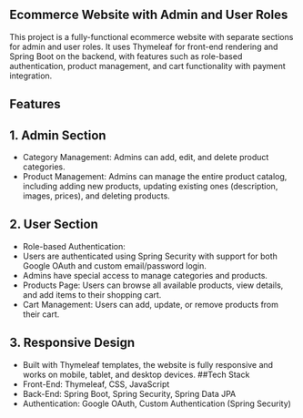 
## Ecommerce Website with Admin and User Roles
This project is a fully-functional ecommerce website with separate sections for admin and user roles. It uses Thymeleaf for front-end rendering and Spring Boot on the backend, with features such as role-based authentication, product management, and cart functionality with payment integration.

## Features
## 1. Admin Section
- Category Management: Admins can add, edit, and delete product categories.
- Product Management: Admins can manage the entire product catalog, including adding new products, updating existing ones (description, images, prices), and deleting products.
## 2. User Section
- Role-based Authentication:
- Users are authenticated using Spring Security with support for both Google OAuth and custom email/password login.
- Admins have special access to manage categories and products.
- Products Page: Users can browse all available products, view details, and add items to their shopping cart.
- Cart Management: Users can add, update, or remove products from their cart.
## 3. Responsive Design
- Built with Thymeleaf templates, the website is fully responsive and works on mobile, tablet, and desktop devices.
##Tech Stack
- Front-End: Thymeleaf, CSS, JavaScript
- Back-End: Spring Boot, Spring Security, Spring Data JPA
- Authentication: Google OAuth, Custom Authentication (Spring Security)

